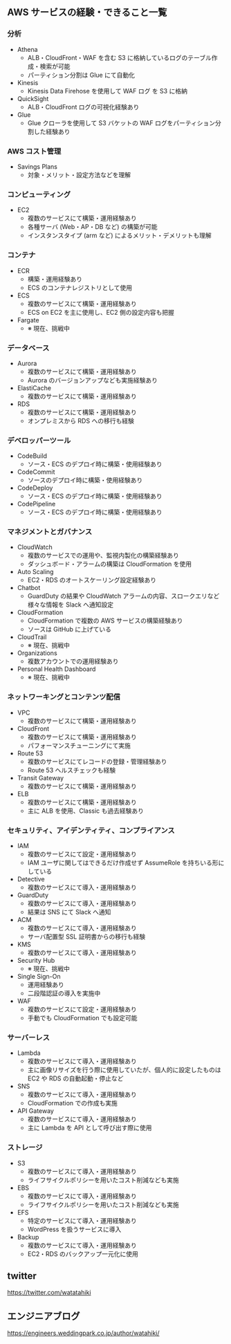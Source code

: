 ## AWS サービスの経験・できること一覧

### 分析
- Athena
	- ALB・CloudFront・WAF を含む S3 に格納しているログのテーブル作成・検索が可能
	- パーティション分割は Glue にて自動化
- Kinesis
	- Kinesis Data Firehose を使用して WAF ログ を S3 に格納
- QuickSight
	- ALB・CloudFront ログの可視化経験あり
- Glue
	- Glue クローラを使用して S3 バケットの WAF ログをパーティション分割した経験あり

### AWS コスト管理
- Savings Plans
	- 対象・メリット・設定方法などを理解

### コンピューティング
- EC2
	- 複数のサービスにて構築・運用経験あり
	- 各種サーバ (Web・AP・DB など) の構築が可能
	- インスタンスタイプ (arm など) によるメリット・デメリットも理解

### コンテナ
- ECR
	- 構築・運用経験あり
	- ECS のコンテナレジストリとして使用
- ECS
	- 複数のサービスにて構築・運用経験あり
	- ECS on EC2 を主に使用し、EC2 側の設定内容も把握
- Fargate
	- ※ 現在、挑戦中

### データベース
- Aurora
	- 複数のサービスにて構築・運用経験あり
	- Aurora のバージョンアップなども実施経験あり
- ElastiCache
	- 複数のサービスにて構築・運用経験あり
- RDS
	- 複数のサービスにて構築・運用経験あり
	- オンプレミスから RDS への移行も経験

### デベロッパーツール
- CodeBuild
	- ソース・ECS のデプロイ時に構築・使用経験あり
- CodeCommit
	- ソースのデプロイ時に構築・使用経験あり
- CodeDeploy
	- ソース・ECS のデプロイ時に構築・使用経験あり
- CodePipeline
	- ソース・ECS のデプロイ時に構築・使用経験あり

### マネジメントとガバナンス
- CloudWatch
	- 複数のサービスでの運用や、監視内製化の構築経験あり
	- ダッシュボード・アラームの構築は CloudFormation を使用
- Auto Scaling
	- EC2・RDS のオートスケーリング設定経験あり
- Chatbot
	- GuardDuty の結果や CloudWatch アラームの内容、スロークエリなど様々な情報を Slack へ通知設定
- CloudFormation
	- CloudFormation で複数の AWS サービスの構築経験あり
	- ソースは GitHub に上げている
- CloudTrail
	- ※ 現在、挑戦中
- Organizations
	- 複数アカウントでの運用経験あり
- Personal Health Dashboard
	- ※ 現在、挑戦中

### ネットワーキングとコンテンツ配信
- VPC
	- 複数のサービスにて構築・運用経験あり
- CloudFront
	- 複数のサービスにて構築・運用経験あり
	- パフォーマンスチューニングにて実施
- Route 53
	- 複数のサービスにてレコードの登録・管理経験あり
	- Route 53 ヘルスチェックも経験
- Transit Gateway
	- 複数のサービスにて構築・運用経験あり
- ELB
	- 複数のサービスにて構築・運用経験あり
	- 主に ALB を使用、Classic も過去経験あり

### セキュリティ、アイデンティティ、コンプライアンス
- IAM
	- 複数のサービスにて設定・運用経験あり
	- IAM ユーザに関してはできるだけ作成せず AssumeRole を持ちいる形にしている
- Detective
	- 複数のサービスにて導入・運用経験あり
- GuardDuty
	- 複数のサービスにて導入・運用経験あり
	- 結果は SNS にて Slack へ通知
- ACM
	- 複数のサービスにて導入・運用経験あり
	- サーバ配置型 SSL 証明書からの移行も経験
- KMS
	- 複数のサービスにて導入・運用経験あり
- Security Hub
	- ※ 現在、挑戦中
- Single Sign-On
	- 運用経験あり
	- 二段階認証の導入を実施中
- WAF
	- 複数のサービスにて設定・運用経験あり
	- 手動でも CloudFormation でも設定可能

### サーバーレス
- Lambda
	- 複数のサービスにて導入・運用経験あり
	- 主に画像リサイズを行う際に使用していたが、個人的に設定したものは EC2 や RDS の自動起動・停止など
- SNS
	- 複数のサービスにて導入・運用経験あり
	- CloudFormation での作成も実施
- API Gateway
	- 複数のサービスにて導入・運用経験あり
	- 主に Lambda を API として呼び出す際に使用

### ストレージ
- S3
	- 複数のサービスにて導入・運用経験あり
	- ライフサイクルポリシーを用いたコスト削減なども実施
- EBS
	- 複数のサービスにて導入・運用経験あり
	- ライフサイクルポリシーを用いたコスト削減なども実施
- EFS
	- 特定のサービスにて導入・運用経験あり
	- WordPress を扱うサービスに導入
- Backup
	- 複数のサービスにて導入・運用経験あり
	- EC2・RDS のバックアップ一元化に使用

## twitter
https://twitter.com/watatahiki

## エンジニアブログ
https://engineers.weddingpark.co.jp/author/watahiki/
